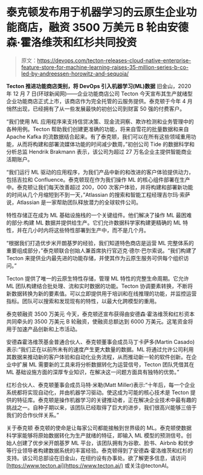 # 泰克顿发布用于机器学习的云原生企业功能商店，融资 3500 万美元 B 轮由安德森·霍洛维茨和红杉共同投资

> 原文：<https://devops.com/tecton-releases-cloud-native-enterprise-feature-store-for-machine-learning-raises-35-million-series-b-co-led-by-andreessen-horowitz-and-sequoia/>

**Tecton 推进功能商店类别，将 DevOps 引入机器学习(ML)数据** 
旧金山，2020 年 12 月 7 日(环球新闻网)——企业功能商店公司 Tecton 今天宣布其生产就绪型企业功能商店正式上市，该商店作为完全托管的云服务提供。泰克顿于今年 4 月悄然出现，已经拥有了从一些发展最快的初创公司到财富 50 强的付费客户。

“我们使用 ML 应用程序来支持信贷决策、现金流洞察、欺诈检测和业务管理中的各种用例。Tecton 帮助我们创建更准确的功能，将来自雪花的批量数据和来自 Apache Kafka 的流数据结合起来。有了泰克顿，我们可以在所有这些领域重用功能，从而将构建和部署流媒体功能的时间减少数周，”初创公司 Tide 的数据科学和分析总监 Hendrik Brakmann 表示，该公司为超过 27 万名企业主提供智能商业活期账户。

“我们运行 ML 驱动的应用程序，为我们产品中新的和改进的客户体验提供动力，包括吉拉和 Confluence。泰克顿现在作为我们操作 ML 的核心组件部署在生产中。泰克顿让我们每天改善超过 200，000 次客户体验，并将构建和部署新功能的时间从几个月缩短到不到一天，”Atlassian 的搜索和智能工程经理吉尔玛·索萨说，Atlassian 是一家帮助团队释放潜力的全球软件公司。

特性存储正在成为 ML 基础设施栈的一个关键组件。他们解决了操作 ML 最困难的部分:构建 ML 数据并提供给生产。它们允许数据科学家构建更精确的 ML 特性，并在几小时内将这些特性部署到生产中，而不是几个月。

“根据我们打造优步米开朗基罗的经验，我们知道特色商店是运营 ML 完整体系的重要组成部分，”泰克顿联合创始人兼首席执行官迈克·德尔·巴尔索说。“我们构建了 Tecton 来提供业内最先进的功能存储，并使其作为云原生服务可供每个组织访问。”

Tecton 提供了唯一的云原生特性存储，管理 ML 特性的完整生命周期。它允许 ML 团队构建结合批处理、流和实时数据的功能。Tecton 协调要素转换，不断将新数据转换为新的要素值。可以立即提供用于培训和在线推理的功能，并监控运营指标。团队可以搜索和发现现有的特性，以最大化跨模型的重用。

泰克顿融资 3500 万美元
今天，泰克顿还宣布获得由安德森·霍洛维茨和红杉资本共同牵头的 3500 万美元 B 轮融资，使融资总额达到 6000 万美元。这笔资金将用于加速产品创新和上市活动。

安德森霍洛维茨基金普通合伙人、泰克顿董事会成员马丁卡萨多(Martin Casado)表示:“我们正在以前所未有的速度产生更大数量的数据。ML 将通过允许公司利用其数据来推动新的客户体验和自动化业务流程，从而推动新一轮的软件创新。在企业中扩展 ML 需要新的工具来将分析数据转化为运营信号，Tecton 团队凭借其在 ML 基础设施方面的深厚专业知识，在解决这一问题方面具有独特的优势。”

红杉合伙人、泰克顿董事会成员马特·米勒(Matt Miller)表示:“十年后，每一个企业系统都将实现自动化，并由机器学习驱动。使这成为可能的核心技术是 Tecton 提供的特征库。泰克顿是操作机器学习的关键推动者，正在解决企业技术中最有趣的挑战之一。自种子期以来，该团队已经取得了巨大的进步，我们很高兴能够三倍于我们的合作伙伴关系。”

关于泰克顿
泰克顿的使命是让每家公司都能接触到世界级的 ML。泰克顿使数据科学家能够将原始数据转化为生产就绪的特征，即输入 ML 模型的预测信号。创始人创建了优步米开朗基罗 ML 平台，该团队拥有为谷歌、脸书、Airbnb 和优步等行业领导者构建数据系统的丰富经验。泰克顿得到了安德森·霍洛维茨和红杉的支持。该公司总部设在旧金山，在纽约设有办事处。欲了解更多信息，请访问 [https://www.tecton.ai](https://www.tecton.ai/) 或关注@tectonAI。